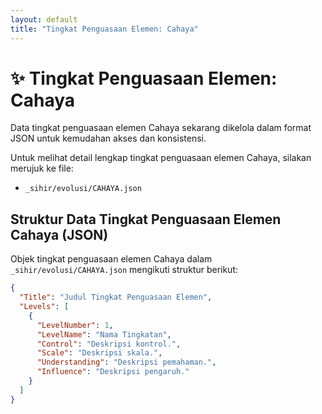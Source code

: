 ```yaml
---
layout: default
title: "Tingkat Penguasaan Elemen: Cahaya"
---
```

# ✨ Tingkat Penguasaan Elemen: Cahaya

Data tingkat penguasaan elemen Cahaya sekarang dikelola dalam format JSON untuk kemudahan akses dan konsistensi.

Untuk melihat detail lengkap tingkat penguasaan elemen Cahaya, silakan merujuk ke file:
*   `_sihir/evolusi/CAHAYA.json`

## Struktur Data Tingkat Penguasaan Elemen Cahaya (JSON)

Objek tingkat penguasaan elemen Cahaya dalam `_sihir/evolusi/CAHAYA.json` mengikuti struktur berikut:

```json
{
  "Title": "Judul Tingkat Penguasaan Elemen",
  "Levels": [
    {
      "LevelNumber": 1,
      "LevelName": "Nama Tingkatan",
      "Control": "Deskripsi kontrol.",
      "Scale": "Deskripsi skala.",
      "Understanding": "Deskripsi pemahaman.",
      "Influence": "Deskripsi pengaruh."
    }
  ]
}
```